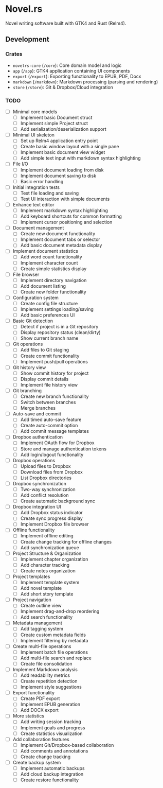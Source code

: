 # Novel.rs

Novel writing software built with GTK4 and Rust (Relm4).

## Development

### Crates

- `novelrs-core` (`/core`): Core domain model and logic
- `app` (`/app`): GTK4 application containing UI components
- `export` (`/export`): Exporting functionality to EPUB, PDF, Docx
- `markdown` (`/markdown`): Markdown processing (parsing and rendering)
- `store` (`/store`): Git & Dropbox/Cloud integration

### TODO

- [ ] Minimal core models
    - [ ] Implement basic Document struct
    - [ ] Implement simple Project struct
    - [ ] Add serialization/deserialization support
- [ ] Minimal UI skeleton
    - [ ] Set up Relm4 application entry point
    - [ ] Create basic window layout with a single pane
    - [ ] Implement basic document view widget
    - [ ] Add simple text input with markdown syntax highlighting
- [ ] File I/O
    - [ ] Implement document loading from disk
    - [ ] Implement document saving to disk
    - [ ] Basic error handling
- [ ] Initial integration tests
    - [ ] Test file loading and saving
    - [ ] Test UI interaction with simple documents
- [ ] Enhance text editor
    - [ ] Implement markdown syntax highlighting
    - [ ] Add keyboard shortcuts for common formatting
    - [ ] Implement cursor positioning and selection
- [ ] Document management
    - [ ] Create new document functionality
    - [ ] Implement document tabs or selector
    - [ ] Add basic document metadata display
- [ ] Implement document statistics
    - [ ] Add word count functionality
    - [ ] Implement character count
    - [ ] Create simple statistics display
- [ ] File browser
    - [ ] Implement directory navigation
    - [ ] Add document listing
    - [ ] Create new folder functionality
- [ ] Configuration system
    - [ ] Create config file structure
    - [ ] Implement settings loading/saving
    - [ ] Add basic preferences UI
- [ ] Basic Git detection
    - [ ] Detect if project is in a Git repository
    - [ ] Display repository status (clean/dirty)
    - [ ] Show current branch name
- [ ] Git operations
    - [ ] Add files to Git staging
    - [ ] Create commit functionality
    - [ ] Implement push/pull operations
- [ ] Git history view
    - [ ] Show commit history for project
    - [ ] Display commit details
    - [ ] Implement file history view
- [ ] Git branching
    - [ ] Create new branch functionality
    - [ ] Switch between branches
    - [ ] Merge branches
- [ ] Auto-save and commit
    - [ ] Add timed auto-save feature
    - [ ] Create auto-commit option
    - [ ] Add commit message templates
- [ ] Dropbox authentication
    - [ ] Implement OAuth flow for Dropbox
    - [ ] Store and manage authentication tokens
    - [ ] Add login/logout functionality
- [ ] Dropbox operations
    - [ ] Upload files to Dropbox
    - [ ] Download files from Dropbox
    - [ ] List Dropbox directories
- [ ] Dropbox synchronization
    - [ ] Two-way synchronization
    - [ ] Add conflict resolution
    - [ ] Create automatic background sync
- [ ] Dropbox integration UI
    - [ ] Add Dropbox status indicator
    - [ ] Create sync progress display
    - [ ] Implement Dropbox file browser
- [ ] Offline functionality
    - [ ] Implement offline editing
    - [ ] Create change tracking for offline changes
    - [ ] Add synchronization queue
- [ ] Project Structure & Organization
    - [ ] Implement chapter organization
    - [ ] Add character tracking
    - [ ] Create notes organization
- [ ] Project templates
    - [ ] Implement template system
    - [ ] Add novel template
    - [ ] Add short story template
- [ ] Project navigation
    - [ ] Create outline view
    - [ ] Implement drag-and-drop reordering
    - [ ] Add search functionality
- [ ] Metadata management
    - [ ] Add tagging system
    - [ ] Create custom metadata fields
    - [ ] Implement filtering by metadata
- [ ] Create multi-file operations
    - [ ] Implement batch file operations
    - [ ] Add multi-file search and replace
    - [ ] Create file consolidation
- [ ] Implement Markdown analysis
    - [ ] Add readability metrics
    - [ ] Create repetition detection
    - [ ] Implement style suggestions
- [ ] Export functionality
    - [ ] Create PDF export
    - [ ] Implement EPUB generation
    - [ ] Add DOCX export
- [ ] More statistics
    - [ ] Add writing session tracking
    - [ ] Implement goals and progress
    - [ ] Create statistics visualization
- [ ] Add collaboration features
    - [ ] Implement Git/Dropbox-based collaboration
    - [ ] Add comments and annotations
    - [ ] Create change tracking
- [ ] Create backup system
    - [ ] Implement automatic backups
    - [ ] Add cloud backup integration
    - [ ] Create restore functionality
